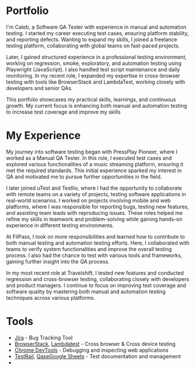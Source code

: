 # Portfolio
I'm Caleb, a Software QA Tester with experience in manual and automation testing. I started my career executing test cases, ensuring platform stability, and reporting defects. Wanting to expand my skills, I joined a freelance testing platform, collaborating with global teams on fast-paced projects.

Later, I gained structured experience in a professional testing environment, working on regression, smoke, exploratory, and automation testing using Playwright (JavaScript). I also handled test script maintenance and daily monitoring. In my recent role, I expanded my expertise in cross-browser testing with tools like BrowserStack and LambdaTest, working closely with developers and senior QAs.

This portfolio showcases my practical skills, learnings, and continuous growth. My current focus is enhancing both manual and automation testing to increase test coverage and improve my skills

# My Experience
My journey into software testing began with PressPlay Pioneer, where I worked as a Manual QA Tester. In this role, I executed test cases and explored various functionalities of a music streaming platform, ensuring it met the required standards. This initial experience sparked my interest in QA and motivated me to pursue further opportunities in the field.

I later joined uTest and Testlio, where I had the opportunity to collaborate with remote teams on a variety of projects, testing software applications in real-world scenarios. I worked on projects involving mobile and web platforms, where I was responsible for reporting bugs, testing new features, and assisting team leads with reproducing issues. These roles helped me refine my skills in teamwork and problem-solving while gaining hands-on experience in different testing environments.

At FilPass, I took on more responsibilities and learned how to contribute to both manual testing and automation testing efforts. Here, I collaborated with teams to verify system functionalities and improve the overall testing process. I also had the chance to test with various tools and frameworks, gaining further insight into the QA process.

In my most recent role at Travelshift, I tested new features and conducted regression and cross-browser testing, collaborating closely with developers and product managers. I continue to focus on improving test coverage and software quality by mastering both manual and automation testing techniques across various platforms. 

# Tools
<ul>
  <li><a href="https://www.atlassian.com/software/jira" target="_blank">Jira</a> - Bug Tracking Tool</li>
  <li><a href="https://www.browserstack.com/" target="_blank">BrowserStack</a>, <a href="https://www.lambdatest.com/" target="_blank">Lambdatest</a> - Cross browser & Cross device testing</li>
  <li><a href="https://developer.chrome.com/docs/devtools" target="_blank">Chrome DevTools</a> - Debugging and inspecting web applications</li>
  <li><a href="https://www.testrail.com/" target="_blank">TestRail</a>, <a href="https://qase.io/" target="_blank">Qase</a><a href="https://docs.google.com/" target="_blank">Google Sheets</a> - Test documentation and management</li>
  <li><a href=""</li>
</ul>
